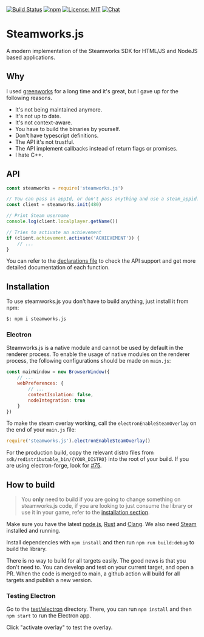 [![Build Status](https://github.com/ivangospodinow/steamworks.js/actions/workflows/publish.yml/badge.svg)](https://github.com/ivangospodinow/steamworks.js/actions/workflows/publish.yml)
[![npm](https://img.shields.io/npm/v/steamworks.js.svg)](https://npmjs.com/package/steamworks.js)
[![License: MIT](https://img.shields.io/badge/License-MIT-yellow.svg)](https://opensource.org/licenses/MIT)
[![Chat](https://img.shields.io/discord/663831597690257431?label=chat&logo=discord)](https://discord.gg/H6B7UE7fMY)

# Steamworks.js

A modern implementation of the Steamworks SDK for HTML/JS and NodeJS based applications.

## Why

I used [greenworks](https://github.com/greenheartgames/greenworks) for a long time and it's great, but I gave up for the following reasons.

* It's not being maintained anymore.
* It's not up to date.
* It's not context-aware.
* You have to build the binaries by yourself.
* Don't have typescript definitions.
* The API it's not trustful.
* The API implement callbacks instead of return flags or promises.
* I hate C++.

## API

```js
const steamworks = require('steamworks.js')

// You can pass an appId, or don't pass anything and use a steam_appid.txt file
const client = steamworks.init(480)

// Print Steam username
console.log(client.localplayer.getName())

// Tries to activate an achievement
if (client.achievement.activate('ACHIEVEMENT')) {
    // ...
}
```

You can refer to the [declarations file](https://github.com/ivangospodinow/steamworks.js/blob/main/client.d.ts) to check the API support and get more detailed documentation of each function.

## Installation

To use steamworks.js you don't have to build anything, just install it from npm:

```sh
$: npm i steamworks.js
```

### Electron

Steamworks.js is a native module and cannot be used by default in the renderer process. To enable the usage of native modules on the renderer process, the following configurations should be made on `main.js`:

```js
const mainWindow = new BrowserWindow({
    // ...
    webPreferences: {
        // ...
        contextIsolation: false,
        nodeIntegration: true
    }
})
```

To make the steam overlay working, call the `electronEnableSteamOverlay` on the end of your `main.js` file:

```js
require('steamworks.js').electronEnableSteamOverlay()
```

For the production build, copy the relevant distro files from `sdk/redistributable_bin/{YOUR_DISTRO}` into the root of your build. If you are using electron-forge, look for [#75](https://github.com/ivangospodinow/steamworks.js/issues/75).


## How to build

> You **only** need to build if you are going to change something on steamworks.js code, if you are looking to just consume the library or use it in your game, refer to the [installation section](#installation).

Make sure you have the latest [node.js](https://nodejs.org/en/), [Rust](https://www.rust-lang.org/tools/install) and [Clang](https://rust-lang.github.io/rust-bindgen/requirements.html). We also need [Steam](https://store.steampowered.com/about/) installed and running.

Install dependencies with `npm install` and then run `npm run build:debug` to build the library.

There is no way to build for all targets easily. The good news is that you don't need to. You can develop and test on your current target, and open a PR. When the code is merged to main, a github action will build for all targets and publish a new version.

### Testing Electron

Go to the [test/electron](./test/electron) directory. There, you can run `npm install` and then `npm start` to run the Electron app.

Click "activate overlay" to test the overlay.
